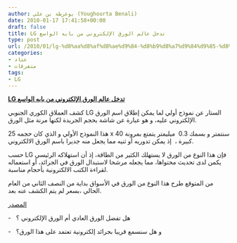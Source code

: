 ```yaml
---
author: يوغرطة بن علي (Youghourta Benali)
date: 2010-01-17 17:41:58+00:00
draft: false
title: LG تدخل عالم الورق الإلكتروني من بابه الواسع
type: post
url: /2010/01/lg-%d8%aa%d8%af%d8%ae%d9%84-%d8%b9%d8%a7%d9%84%d9%85-%d8%a7%d9%84%d9%88%d8%b1%d9%82-%d8%a7%d9%84%d8%a5%d9%84%d9%83%d8%aa%d8%b1%d9%88%d9%86%d9%8a-%d9%85%d9%86-%d8%a8%d8%a7%d8%a8%d9%87-%d8%a7%d9%84/
categories:
- عتاد
- متفرقات
tags:
- LG
---
```


[**LG تدخل عالم الورق الإلكتروني من بابه الواسع**](http://www.it-scoop.com/2010/01/lg-%d8%aa%d8%af%d8%ae%d9%84-%d8%b9%d8%a7%d9%84%d9%85-%d8%a7%d9%84%d9%88%d8%b1%d9%82-%d8%a7%d9%84%d8%a5%d9%84%d9%83%d8%aa%d8%b1%d9%88%d9%86%d9%8a-%d9%85%d9%86-%d8%a8%d8%a7%d8%a8%d9%87-%d8%a7%d9%84/)


كشف العملاق الكوري الجنوبي LG الستار عن نموذج أولي لما يمكن إطلاق اسم الورق الإلكتروني عليه، و هو عبارة عن شاشة بحجم الجريدة لكنها مرنة مثل الورق.


[](http://www.it-scoop.com/2010/01/lg-%d8%aa%d8%af%d8%ae%d9%84-%d8%b9%d8%a7%d9%84%d9%85-%d8%a7%d9%84%d9%88%d8%b1%d9%82-%d8%a7%d9%84%d8%a5%d9%84%d9%83%d8%aa%d8%b1%d9%88%d9%86%d9%8a-%d9%85%d9%86-%d8%a8%d8%a7%d8%a8%d9%87-%d8%a7%d9%84/)


هذا النموذج الأولي و الذي كان حجمه 25 x 40 سنتمتر و بسمك 0.3  ميليمتر يتمتع بمرونة كبيرة ،  إذ يمكن تدوريه أو ثنيه مما يجعل منه جديرا باسم الورق الالكتروني.

حسب LG فإن هذا النوع من الورق لا يستهلك الكثير من الطاقة، إذ أن استهلاكه الرئيسي يكمن لدى تحديث محتواها، مما يجعله مرشحا لاستبدال الورق في الجرائد، أو استعماله لقراءة الكتب الالكترونية بأحجام مناسبة.

من المتوقع طرح هذا النوع من الورق في الأسواق بداية من النصف الثاني من العام الحالي ،بسعر لم يتم الكشف عنه بعد.

[المصدر](http://dvice.com/archives/2010/01/lg-shows-off-ne.php)

-   هل تفضل الورق العادي أم الورق الإلكتروني ؟

-   و هل سنسمع قريبا بجرائد إلكترونية تعتمد على هذا الورق؟
